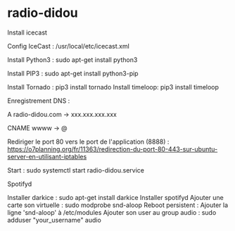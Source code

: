 # radio-didou

Install icecast

Config IceCast : /usr/local/etc/icecast.xml


Install Python3 : sudo apt-get install python3

Install PIP3 : sudo apt-get install python3-pip

Install Tornado : pip3 install tornado
Install timeloop: pip3 install timeloop

Enregistrement DNS :

A radio-didou.com -> xxx.xxx.xxx.xxx

CNAME wwww -> @


Rediriger le port 80 vers le port de l'application (8888) : https://o7planning.org/fr/11363/redirection-du-port-80-443-sur-ubuntu-server-en-utilisant-iptables

Start : sudo systemctl start radio-didou.service


Spotifyd

Installer darkice : sudo apt-get install darkice
Installer spotifyd
Ajouter une carte son virtuelle : sudo modprobe snd-aloop
Reboot persistent : Ajouter la ligne 'snd-aloop' à /etc/modules
Ajouter son user au group audio : sudo adduser "your_username" audio




